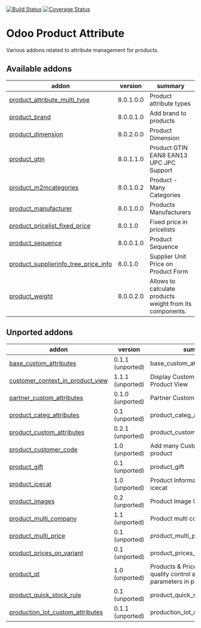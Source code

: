 [![Build Status](https://travis-ci.org/OCA/product-attribute.svg?branch=8.0)](https://travis-ci.org/OCA/product-attribute)
[![Coverage Status](https://coveralls.io/repos/OCA/product-attribute/badge.png?branch=8.0)](https://coveralls.io/r/OCA/product-attribute?branch=8.0)

Odoo Product Attribute
======================

Various addons related to attribute management for products.

[//]: # (addons)
Available addons
----------------
addon | version | summary
--- | --- | ---
[product_attribute_multi_type](product_attribute_multi_type/) | 8.0.1.0.0 | Product attribute types
[product_brand](product_brand/) | 8.0.0.1.0 | Add brand to products
[product_dimension](product_dimension/) | 8.0.2.0.0 | Product Dimension
[product_gtin](product_gtin/) | 8.0.1.1.0 | Product GTIN EAN8 EAN13 UPC JPC Support
[product_m2mcategories](product_m2mcategories/) | 8.0.1.0.2 | Product - Many Categories
[product_manufacturer](product_manufacturer/) | 8.0.1.0.0 | Products Manufacturers
[product_pricelist_fixed_price](product_pricelist_fixed_price/) | 8.0.1.0 | Fixed price in pricelists
[product_sequence](product_sequence/) | 8.0.0.1.0 | Product Sequence
[product_supplierinfo_tree_price_info](product_supplierinfo_tree_price_info/) | 8.0.1.0 | Supplier Unit Price on Product Form
[product_weight](product_weight/) | 8.0.0.2.0 | Allows to calculate products weight from its components.

Unported addons
---------------
addon | version | summary
--- | --- | ---
[base_custom_attributes](__unported__/base_custom_attributes/) | 0.1.1 (unported) | base_custom_attributes
[customer_context_in_product_view](__unported__/customer_context_in_product_view/) | 1.1.1 (unported) | Display Customer Price in Product View
[partner_custom_attributes](__unported__/partner_custom_attributes/) | 0.1.0 (unported) | Partner Custom Attributes
[product_categ_attributes](__unported__/product_categ_attributes/) | 0.1 (unported) | product_categ_attributes
[product_custom_attributes](__unported__/product_custom_attributes/) | 0.2.1 (unported) | product_custom_attributes
[product_customer_code](__unported__/product_customer_code/) | 1.0 (unported) | Add many Customers' Codes in product
[product_gift](__unported__/product_gift/) | 0.1 (unported) | product_gift
[product_icecat](__unported__/product_icecat/) | 1.0 (unported) | Product Information Import from icecat
[product_images](__unported__/product_images/) | 0.2 (unported) | Product Image Gallery
[product_multi_company](__unported__/product_multi_company/) | 1.1 (unported) | Product multi company
[product_multi_price](__unported__/product_multi_price/) | 0.1 (unported) | product_multi_price
[product_prices_on_variant](__unported__/product_prices_on_variant/) | 0.1 (unported) | product_prices_on_variant
[product_qt](__unported__/product_qt/) | 1.0 (unported) | Products & Pricelists - Define quality control and testing parameters in product
[product_quick_stock_rule](__unported__/product_quick_stock_rule/) | 0.1 (unported) | product_quick_stock_rule
[production_lot_custom_attributes](__unported__/production_lot_custom_attributes/) | 0.1.1 (unported) | production_lot_custom_attributes

[//]: # (end addons)
